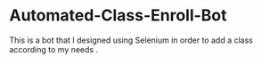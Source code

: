 # Automated-Class-Enroll-Bot
This is a bot that I designed using Selenium in order to add a class according to my needs .
